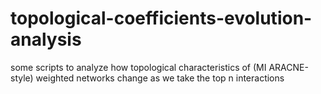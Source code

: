 # topological-coefficients-evolution-analysis
some scripts to analyze how topological characteristics of (MI ARACNE-style) weighted networks change as we take the top n  interactions 
